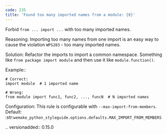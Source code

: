 ```yaml
---
code: 235
title: 'Found too many imported names from a module: {0}'
---
```



Forbid ``from ... import ...`` with too many imported names.

Reasoning:
    Importing too many names from one import is an easy way to cause
    the violation ``WPS203`` - too many imported names.

Solution:
    Refactor the imports to import a common namespace. Something like
    ``from package import module`` and then
    use it like ``module.function()``.

Example::

    # Correct:
    import module  # 1 imported name

    # Wrong:
    from module import func1, func2, ..., funcN  # N imported names

Configuration:
    This rule is configurable with ``--max-import-from-members``.
    Default:
    :str:`wemake_python_styleguide.options.defaults.MAX_IMPORT_FROM_MEMBERS`

.. versionadded:: 0.15.0